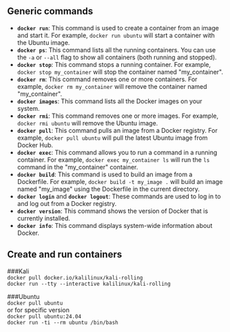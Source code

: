 ## Generic commands
- **`docker run`**: This command is used to create a container from an image and start it. For example, `docker run ubuntu` will start a container with the Ubuntu image.
- **`docker ps`**: This command lists all the running containers. You can use the `-a` or `--all` flag to show all containers (both running and stopped).
- **`docker stop`**: This command stops a running container. For example, `docker stop my_container` will stop the container named "my_container".
- **`docker rm`**: This command removes one or more containers. For example, `docker rm my_container` will remove the container named "my_container".
- **`docker images`**: This command lists all the Docker images on your system.
- **`docker rmi`**: This command removes one or more images. For example, `docker rmi ubuntu` will remove the Ubuntu image.
- **`docker pull`**: This command pulls an image from a Docker registry. For example, `docker pull ubuntu` will pull the latest Ubuntu image from Docker Hub.
- **`docker exec`**: This command allows you to run a command in a running container. For example, `docker exec my_container ls` will run the `ls` command in the "my_container" container.
- **`docker build`**: This command is used to build an image from a Dockerfile. For example, `docker build -t my_image .` will build an image named "my_image" using the Dockerfile in the current directory.
- **`docker login`** and **`docker logout`**: These commands are used to log in to and log out from a Docker registry.
- **`docker version`**: This command shows the version of Docker that is currently installed.
- **`docker info`**: This command displays system-wide information about Docker.


## Create and run containers
###Kali   
`docker pull docker.io/kalilinux/kali-rolling`   
`docker run --tty --interactive kalilinux/kali-rolling`   
   
###Ubuntu   
`docker pull ubuntu`   
or for specific version   
`docker pull ubuntu:24.04`   
`docker run -ti --rm ubuntu /bin/bash`   
